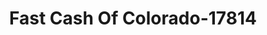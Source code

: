 ---
f_zip-code: 80033
f_state-code: CO
title: Fast Cash Of Colorado-17814
f_phone: 303-421-7222
f_city-only: Wheat Ridge
f_address: 9085 W 44th Ave Wheat Ridge
f_location-unique-id: '17814'
slug: fast-cash-of-colorado-17814
updated-on: '2024-05-30T13:46:58.046Z'
created-on: '2024-05-30T13:36:59.803Z'
published-on: '2024-05-30T13:54:32.469Z'
f_city-state: cms/city/wheat-ridge-co.md
f_company: cms/company/fast-cash-of-colorado.md
f_state: cms/state/colorado.md
layout: '[payday-loan].html'
tags: payday-loan
---
